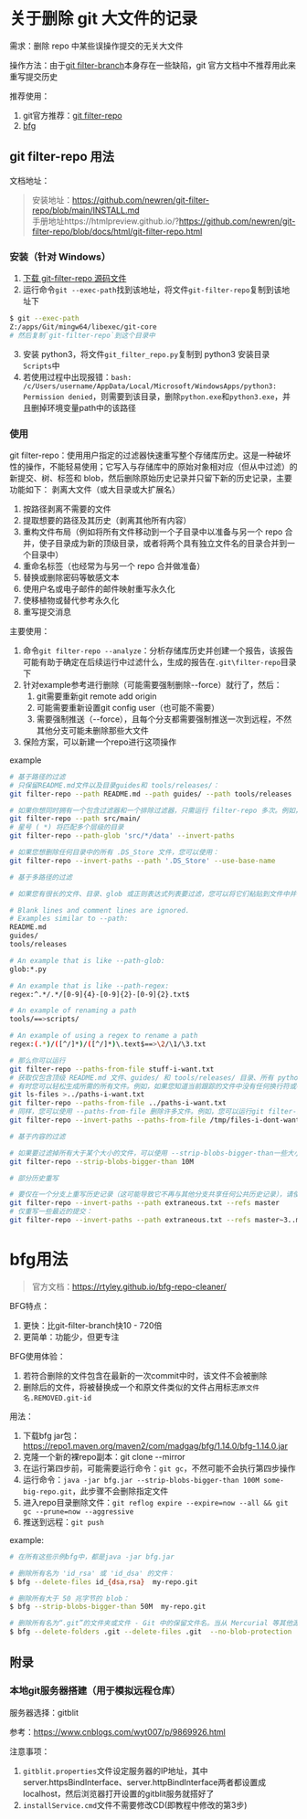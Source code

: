 # 关于删除 git 大文件的记录

需求：删除 repo 中某些误操作提交的无关大文件

操作方法：由于[git filter-branch](https://git-scm.com/docs/git-filter-branch)本身存在一些缺陷，git 官方文档中不推荐用此来重写提交历史

推荐使用：
1. git官方推荐：[git filter-repo](https://github.com/newren/git-filter-repo/)
2. [bfg](https://rtyley.github.io/bfg-repo-cleaner/)

## git filter-repo 用法

文档地址：

> 安装地址：https://github.com/newren/git-filter-repo/blob/main/INSTALL.md    
> 手册地址https://htmlpreview.github.io/?https://github.com/newren/git-filter-repo/blob/docs/html/git-filter-repo.html     

### 安装（针对 Windows）

1. [下载 git-filter-repo 源码文件](https://github.com/newren/git-filter-repo/archive/refs/tags/v2.34.0.zip)
2. 运行命令`git --exec-path`找到该地址，将文件`git-filter-repo`复制到该地址下

```bash
$ git --exec-path
Z:/apps/Git/mingw64/libexec/git-core
# 然后复制`git-filter-repo`到这个目录中
```

3. 安装 python3，将文件`git_filter_repo.py`复制到 python3 安装目录`Scripts`中
4. 若使用过程中出现报错：`bash: /c/Users/username/AppData/Local/Microsoft/WindowsApps/python3: Permission denied`，则需要到该目录，删除`python.exe`和`python3.exe`，并且删掉环境变量path中的该路径

### 使用

git filter-repo：使用用户指定的过滤器快速重写整个存储库历史。这是一种破坏性的操作，不能轻易使用；它写入与存储库中的原始对象相对应（但从中过滤）的新提交、树、标签和 blob，然后删除原始历史记录并只留下新的历史记录，主要功能如下：
剥离大文件（或大目录或大扩展名）

1. 按路径剥离不需要的文件
2. 提取想要的路径及其历史（剥离其他所有内容）
3. 重构文件布局（例如将所有文件移动到一个子目录中以准备与另一个 repo 合并，使子目录成为新的顶级目录，或者将两个具有独立文件名的目录合并到一个目录中）
4. 重命名标签（也经常为与另一个 repo 合并做准备）
5. 替换或删除密码等敏感文本
6. 使用户名或电子邮件的邮件映射重写永久化
7. 使移植物或替代参考永久化
8. 重写提交消息

主要使用：
1. 命令`git filter-repo --analyze`：分析存储库历史并创建一个报告，该报告可能有助于确定在后续运行中过滤什么，生成的报告在`.git\filter-repo`目录下
2. 针对example参考进行删除（可能需要强制删除--force）就行了，然后：
   1. git需要重新git remote add origin <git-repo-url>
   2. 可能需要重新设置git config user（也可能不需要）
   3. 需要强制推送（--force），且每个分支都需要强制推送一次到远程，不然其他分支可能未删除那些大文件
3. 保险方案，可以新建一个repo进行这项操作

example

```bash
# 基于路径的过滤
# 只保留README.md文件以及目录guides和 tools/releases/：
git filter-repo --path README.md --path guides/ --path tools/releases

# 如果你想同时拥有一个包含过滤器和一个排除过滤器，只需运行 filter-repo 多次。例如，要保留 src/main 子目录但排除 src/main 下名为data的文件，请运行：
git filter-repo --path src/main/
# 星号 ( *) 将匹配多个层级的目录
git filter-repo --path-glob 'src/*/data' --invert-paths

# 如果您想删除任何目录中的所有 .DS_Store 文件，您可以使用：
git filter-repo --invert-paths --path '.DS_Store' --use-base-name

# 基于多路径的过滤

# 如果您有很长的文件、目录、glob 或正则表达式列表要过滤，您可以将它们粘贴到文件中并使用 --paths-from-file; 例如，使用名为 stuff-i-want.txt 的文件，其内容为

# Blank lines and comment lines are ignored.
# Examples similar to --path:
README.md
guides/
tools/releases

# An example that is like --path-glob:
glob:*.py

# An example that is like --path-regex:
regex:^.*/.*/[0-9]{4}-[0-9]{2}-[0-9]{2}.txt$

# An example of renaming a path
tools/==>scripts/

# An example of using a regex to rename a path
regex:(.*)/([^/]*)/([^/]*)\.text$==>\2/\1/\3.txt

# 那么你可以运行
git filter-repo --paths-from-file stuff-i-want.txt
# 获取仅包含顶级 README.md 文件、guides/ 和 tools/releases/ 目录、所有 python 文件、名称格式为 YYYY-MM-DD.txt 的文件的存储库，其中至少有两个子目录深，并将重命名tools/ 到 scripts/ 并将 foo/bar/baz.text 等文件重命名为 bar/foo/baz.txt。注意 and 的特殊行前缀glob:和 表示重命名regex:的特殊字符串。==>
# 有时您可以轻松生成所需的所有文件。例如，如果您知道当前跟踪的文件中没有任何换行符或特殊字符（请参阅 core.quotePath from git config --help），那么这git ls-files将逐行打印所有文件，并且您知道您只想保留文件当前跟踪的（因此从历史中的所有提交中删除仅出现在其他分支上或仅出现在较旧提交中的任何文件），那么您可以使用一对命令，例如
git ls-files >../paths-i-want.txt
git filter-repo --paths-from-file ../paths-i-want.txt
# 同样，您可以使用 --paths-from-file 删除许多文件。例如，您可以运行git filter-repo --analyze以获取报告，查看 .git/filter-repo/analysis/path-deleted-sizes.txt 等文件并将所有文件名复制到 /tmp/files-i-dont- 等文件中want-anymore.txt 然后运行
git filter-repo --invert-paths --paths-from-file /tmp/files-i-dont-want-anymore.txt

# 基于内容的过滤

# 如果要过滤掉所有大于某个大小的文件，可以使用 --strip-blobs-bigger-than一些大小（可以识别 K、M 和 G 后缀），例如：
git filter-repo --strip-blobs-bigger-than 10M

# 部分历史重写

# 要仅在一个分支上重写历史记录（这可能导致它不再与其他分支共享任何公共历史记录），请使用--refs. 例如，要从master分支中删除一个名为extraneous.txt的文件：
git filter-repo --invert-paths --path extraneous.txt --refs master
# 仅重写一些最近的提交：
git filter-repo --invert-paths --path extraneous.txt --refs master~3..master
```

# bfg用法

> 官方文档：https://rtyley.github.io/bfg-repo-cleaner/

BFG特点：
1. 更快：比git-filter-branch快10 - 720倍
2. 更简单：功能少，但更专注

BFG使用体验：
1. 若符合删除的文件包含在最新的一次commit中时，该文件不会被删除
2. 删除后的文件，将被替换成一个和原文件类似的文件占用标志`原文件名.REMOVED.git-id`

用法：
1. 下载bfg jar包：https://repo1.maven.org/maven2/com/madgag/bfg/1.14.0/bfg-1.14.0.jar
2. 克隆一个新的裸repo副本：git clone --mirror <git-reop-url>
3. 在运行第四步前，可能需要运行命令：`git gc`，不然可能不会执行第四步操作
4. 运行命令：`java -jar bfg.jar --strip-blobs-bigger-than 100M some-big-repo.git`，此步骤不会删除指定文件
5. 进入repo目录删除文件：`git reflog expire --expire=now --all && git gc --prune=now --aggressive`
6. 推送到远程：`git push`

example:
```bash
# 在所有这些示例bfg中，都是java -jar bfg.jar

# 删除所有名为 'id_rsa' 或 'id_dsa' 的文件：
$ bfg --delete-files id_{dsa,rsa}  my-repo.git

# 删除所有大于 50 兆字节的 blob：
$ bfg --strip-blobs-bigger-than 50M  my-repo.git

# 删除所有名为“.git”的文件夹或文件 - Git 中的保留文件名。当从 Mercurial 等其他源代码控制系统迁移到 Git 时，这些通常会有问题：
$ bfg --delete-folders .git --delete-files .git  --no-blob-protection  my-repo.git
```


## 附录

### 本地git服务器搭建（用于模拟远程仓库）

服务器选择：gitblit

参考：https://www.cnblogs.com/wyt007/p/9869926.html

注意事项：
1. `gitblit.properties`文件设定服务器的IP地址，其中server.httpsBindInterface、server.httpBindInterface两者都设置成localhost，然后浏览器打开设置的gitblit服务就搭好了
2. `installService.cmd`文件不需要修改CD(即教程中修改的第3步)

